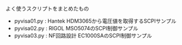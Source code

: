 よく使うスクリプトをまとめたもの

- pyvisa01.py : Hantek HDM3065から電圧値を取得するSCPIサンプル
- pyvisa02.py : RIGOL MSO5074のSCPI制御サンプル
- pyvisa03.py : NF回路設計 EC1000SAのSCPI制御サンプル
